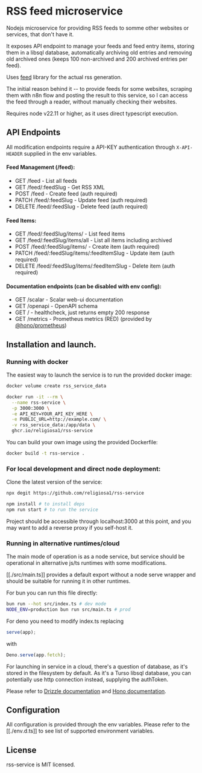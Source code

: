 # RSS feed microservice

Nodejs microservice for providing RSS feeds to somme other websites or services,
that don't have it.

It exposes API endpoint to manage your feeds and feed entry items, storing them
in a libsql database, automatically archiving old entries and removing old
archived ones (keeps 100 non-archived and 200 archived entries per feed).

Uses [feed](https://github.com/jpmonette/feed) library for the actual
rss generation.

The initial reason behind it -- to provide feeds for some websites, scraping
them with n8n flow and posting the result to this service, so I can access the
feed through a reader, without manually checking their websites.

Requires node v22.11 or higher, as it uses direct typescript execution.

## API Endpoints

All modification endpoints require a API-KEY authentication through
`X-API-HEADER` supplied in the env variables.

#### Feed Management (/feed):

- GET /feed - List all feeds
- GET /feed/:feedSlug - Get RSS XML
- POST /feed - Create feed (auth required)
- PATCH /feed/:feedSlug - Update feed (auth required)
- DELETE /feed/:feedSlug - Delete feed (auth required)

#### Feed Items:

- GET /feed/:feedSlug/items/ - List feed items
- GET /feed/:feedSlug/items/all - List all items including archived
- POST /feed/:feedSlug/items/ - Create item (auth required)
- PATCH /feed/:feedSlug/items/:feedItemSlug - Update item (auth required)
- DELETE /feed/:feedSlug/items/:feedItemSlug - Delete item (auth required)

#### Documentation endpoints (can be disabled with env config):

- GET /scalar - Scalar web-ui documentation
- GET /openapi - OpenAPI schema
- GET / - healthcheck, just returns empty 200 response
- GET /metrics - Prometheus metrics (RED) (provided by [@hono/prometheus](https://www.npmjs.com/package/@hono/prometheus))

## Installation and launch.

### Running with docker

The easiest way to launch the service is to run the provided docker image:

```sh
docker volume create rss_service_data

docker run -it --rm \
  --name rss-service \
  -p 3000:3000 \
  -e API_KEY=YOUR_API_KEY_HERE \
  -e PUBLIC_URL=http://example.com/ \
  -v rss_service_data:/app/data \
  ghcr.io/religiosa1/rss-service
```

You can build your own image using the provided Dockerfile:

```sh
docker build -t rss-service .
```

### For local development and direct node deployment:

Clone the latest version of the service:

```sh
npx degit https://github.com/religiosa1/rss-service
```

```sh
npm install # to install deps
npm run start # to run the service
```

Project should be accessible through localhost:3000 at this point, and you may
want to add a reverse proxy if you self-host it.

### Running in alternative runtimes/cloud

The main mode of operation is as a node service, but service should be
operational in alternative js/ts runtimes with some modifications.

[[./src/main.ts]] provides a default export without a node serve wrapper and
should be suitable for running it in other runtimes.

For bun you can run this file directly:

```sh
bun run --hot src/index.ts # dev mode
NODE_ENV=production bun run src/main.ts # prod
```

For deno you need to modify index.ts replacing

```ts
serve(app);
```

with

```ts
Deno.serve(app.fetch);
```

For launching in service in a cloud, there's a question of database, as it's
stored in the filesystem by default. As it's a Turso libsql database, you can
potentially use http connection instead, supplying the authToken.

Please refer to
[Drizzle documentation](https://orm.drizzle.team/docs/get-started/d1-new)
and
[Hono documentation](https://hono.dev/docs/getting-started/cloudflare-workers).

## Configuration

All configuration is provided through the env variables. Please refer to the
[[./env.d.ts]] to see list of supported environment variables.

## License

rss-service is MIT licensed.

